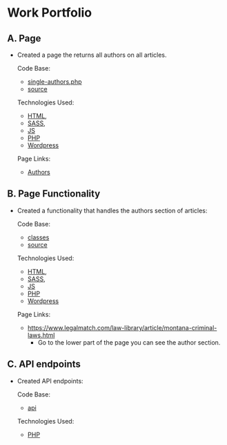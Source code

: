 # Work Portfolio #

## A. Page #
- Created a page the returns all authors on all articles.

    Code Base:
    - [single-authors.php](https://github.com/syraharguilles/work-portfolio/blob/wordpress/single-authors.php)
    - [source](https://github.com/syraharguilles/work-portfolio/tree/wordpress/source)

    Technologies Used:
    - [HTML](https://developer.mozilla.org/en-US/docs/Web/HTML),
    - [SASS](https://sass-lang.com/), 
    - [JS](https://developer.mozilla.org/en-US/docs/Web/JavaScript)
    - [PHP](https://www.php.net/)
    - [Wordpress](https://wordpress.com/)

    Page Links:
    - [Authors](https://www.legalmatch.com/law-library/authors.html)

## B. Page Functionality #
- Created a functionality that handles the authors section of articles:

    Code Base:
    - [classes](https://github.com/syraharguilles/work-portfolio/tree/wordpress/classes/LM)
    - [source](https://github.com/syraharguilles/work-portfolio/tree/wordpress/source)

    Technologies Used:
    - [HTML](https://developer.mozilla.org/en-US/docs/Web/HTML),
    - [SASS](https://sass-lang.com/), 
    - [JS](https://developer.mozilla.org/en-US/docs/Web/JavaScript)
    - [PHP](https://www.php.net/)
    - [Wordpress](https://wordpress.com/)

    Page Links:
    - https://www.legalmatch.com/law-library/article/montana-criminal-laws.html
        - Go to the lower part of the page you can see the author section.
        
## C. API endpoints #
- Created API endpoints:

    Code Base:
    - [api](https://github.com/syraharguilles/work-portfolio/tree/wordpress/api)

    Technologies Used:
    - [PHP](https://www.php.net/)